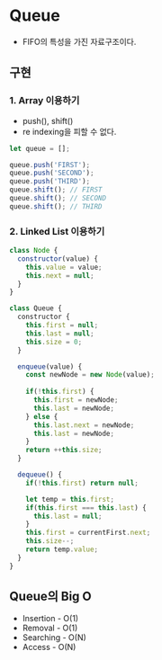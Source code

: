# Queue
- FIFO의 특성을 가진 자료구조이다.

## 구현

### 1. Array 이용하기

- push(), shift()
- re indexing을 피할 수 없다.
```javascript
let queue = [];

queue.push('FIRST');
queue.push('SECOND');
queue.push('THIRD');
queue.shift(); // FIRST
queue.shift(); // SECOND
queue.shift(); // THIRD
```

### 2. Linked List 이용하기
```javascript
class Node {
  constructor(value) {
    this.value = value;
    this.next = null;
  }
}

class Queue {
  constructor {
    this.first = null;
    this.last = null;
    this.size = 0;
  }

  enqueue(value) {
    const newNode = new Node(value);
    
    if(!this.first) {
      this.first = newNode;
      this.last = newNode;
    } else {
      this.last.next = newNode;
      this.last = newNode;
    }
    return ++this.size;
  }

  dequeue() {
    if(!this.first) return null;

    let temp = this.first;
    if(this.first === this.last) {
      this.last = null;
    }
    this.first = currentFirst.next;
    this.size--;
    return temp.value;
  }
}
```

## Queue의 Big O
- Insertion - O(1)
- Removal - O(1)
- Searching - O(N)
- Access - O(N)